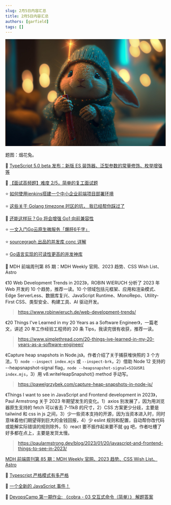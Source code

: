 ```yaml
---
slug: 2月5日内容汇总
title: 2月5日内容汇总
authors: [garfield]
tags: []
---
```


![image](./image.jpg)

题图：烟花兔。

📒 [TypeScript 5.0 beta 发布：新版 ES 装饰器、泛型参数的常量修饰、枚举增强等](https://juejin.cn/post/7194435148329254972)

📒 [【面试高频题】难度 2/5，简单的复工面试题](https://mp.weixin.qq.com/s/fX9oKbrUe3KPtG08CR96xw)

⭐️ [如何使用jenkins搭建一个中小企业前端项目部署环境](https://mp.weixin.qq.com/s/pDXhIMFkyMuiVHB0l9gphw)

⭐️ [这些关于 Golang timezone 时区的坑， 我已经帮你踩过了](https://mp.weixin.qq.com/s/mtdyAKwrFmPZs-wobzG8dw)

📒 [还能这样玩？Go 将会增强 Go1 向前兼容性](https://juejin.cn/post/7194301627556167740)

⭐️ [一文入门Go云原生微服务「爆肝6千字」](https://juejin.cn/post/7194334949011357755)

⭐️ [sourcegraph 出品的并发库 conc 详解](https://mp.weixin.qq.com/s/59cxPFHWcdnUxKyRyo8SKw)

⭐️ [Go语言实现的可读性更高的并发神库](https://mp.weixin.qq.com/s/AUSse5z1YES9wtKCiMdyWA)

📒 MDH 前端周刊第 85 期：MDH Weekly 官网、2023 趋势、CSS Wish List、Astro

《10 Web Development Trends in 2023》，ROBIN WIERUCH 分析了 2023 年 Web 开发的 10 个趋势，推荐一读。10 个领域包括元框架、应用和渲染模式、Edge ServerLess、数据库复兴、JavaScript Runtime、MonoRepo、Utility-First CSS、类型安全、构建工具、AI 驱动开发。

> https://www.robinwieruch.de/web-development-trends/

《20 Things I've Learned in my 20 Years as a Software Engineer》，一篇老文，讲述 20 年工作经验工程师的 20 条 Tips，我读完很有收获，推荐一读。

> https://www.simplethread.com/20-things-ive-learned-in-my-20-years-as-a-software-engineer/

《Capture heap snapshots in Node.js》。作者介绍了关于捕获堆快照的 3 个方法，1）`node --inspect index.mjs` 或 `--inspect-brk`，2）借助 Node 12 支持的 --heapsnapshot-signal flag，`node --heapsnapshot-signal=SIGUSR1 index.mjs`，3）用 v8.writeHeapSnapshot() method 手动写。

> https://pawelgrzybek.com/capture-heap-snapshots-in-node-js/

《Things I want to see in JavaScript and Frontend development in 2023》，Paul Armstrong 关于 2023 年期望发生的变化。1）axios 别发展了，因为用浏览器原生支持的 fetch 可以省去 7-11kB 的尺寸，2）CSS 方案更少分歧，主要是 tailwind 和 css in js 之间，3）少一些资本支持的开源，因为当资本进入时，同时意味着他们期望得到巨大的金钱回报，4）少 eslint 规则和配置，自动帮你改代码或能解实际错误的规则除外，5）react 要不振作起来要不就 gg 吧，作者吐槽了好多都在点上，主要是发货太慢。

> https://paularmstrong.dev/blog/2023/01/20/javascript-and-frontend-things-to-see-in-2023/

[MDH 前端周刊第 85 期：MDH Weekly 官网、2023 趋势、CSS Wish List、Astro](https://mdhweekly.com/weekly/issue-0085)

📒 [Typescript 严格模式有多严格](https://juejin.cn/post/7193880226814754875)

📒 [一个全新的 JavaScript 事件！](https://mp.weixin.qq.com/s/FrPX95beGa85fU0Rq4eZUw)

📒 [DevopsCamp 第一期作业: 《cobra - 03 交互式命令（简单）》 解题答案](https://mp.weixin.qq.com/s/17AmrqBGRcTQfLEaZNzkpA)
